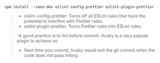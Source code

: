 `npm install --save-dev eslint-config-prettier eslint-plugin-prettier`

> -  eslint-config-prettier: Turns off all ESLint rules that have the potential to interfere with Prettier rules.
> -  eslint-plugin-prettier: Turns Prettier rules into ESLint rules.

> -A good practice is to lint before commit. Husky is a very popular plugin to achieve so.
>
> -  Next time you commit, husky would exit the git commit when the code does not pass linting.
